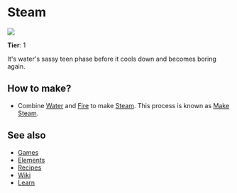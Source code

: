 # Steam

![](/wiki/images/item.steam.png)

**Tier**: 1

It's water's sassy teen phase before it cools down and becomes boring again.

## How to make?

* Combine [Water](/wiki/elements/water) and [Fire](/wiki/elements/fire) to make [Steam](/wiki/elements/steam). This process is known as [Make Steam](/wiki/recipes/make-steam).

## See also

* [Games](/wiki/games)
* [Elements](/wiki/elements)
* [Recipes](/wiki/recipes)
* [Wiki](/wiki/index)
* [Learn](/learn/index)